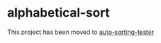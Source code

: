 # alphabetical-sort

This project has been moved to [auto-sorting-tester](https://github.com/Boden-C/auto-sorting-tester)
